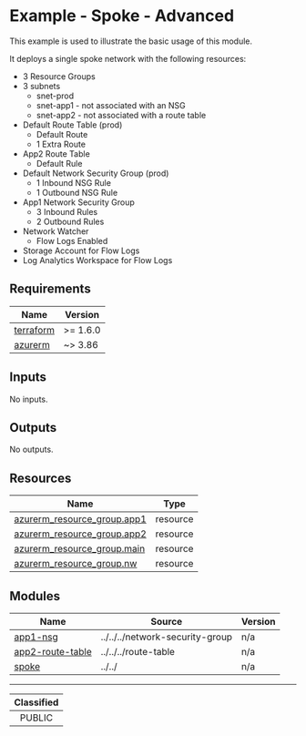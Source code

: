 # Example - Spoke - Advanced

This example is used to illustrate the basic usage of this module.

It deploys a single spoke network with the following resources:
 - 3 Resource Groups
 - 3 subnets
   - snet-prod
   - snet-app1 - not associated with an NSG
   - snet-app2 - not associated with a route table
 - Default Route Table (prod)
   - Default Route
   - 1 Extra Route
 - App2 Route Table
   - Default Rule
 - Default Network Security Group (prod)
   - 1 Inbound NSG Rule
   - 1 Outbound NSG Rule
 - App1 Network Security Group
   - 3 Inbound Rules
   - 2 Outbound Rules
 - Network Watcher
   - Flow Logs Enabled
 - Storage Account for Flow Logs
 - Log Analytics Workspace for Flow Logs



<!-- BEGIN_TF_DOCS -->
## Requirements

| Name | Version |
|------|---------|
| <a name="requirement_terraform"></a> [terraform](#requirement\_terraform) | >= 1.6.0 |
| <a name="requirement_azurerm"></a> [azurerm](#requirement\_azurerm) | ~> 3.86 |

## Inputs

No inputs.

## Outputs

No outputs.

## Resources

| Name | Type |
|------|------|
| [azurerm_resource_group.app1](https://registry.terraform.io/providers/hashicorp/azurerm/latest/docs/resources/resource_group) | resource |
| [azurerm_resource_group.app2](https://registry.terraform.io/providers/hashicorp/azurerm/latest/docs/resources/resource_group) | resource |
| [azurerm_resource_group.main](https://registry.terraform.io/providers/hashicorp/azurerm/latest/docs/resources/resource_group) | resource |
| [azurerm_resource_group.nw](https://registry.terraform.io/providers/hashicorp/azurerm/latest/docs/resources/resource_group) | resource |

## Modules

| Name | Source | Version |
|------|--------|---------|
| <a name="module_app1-nsg"></a> [app1-nsg](#module\_app1-nsg) | ../../../network-security-group | n/a |
| <a name="module_app2-route-table"></a> [app2-route-table](#module\_app2-route-table) | ../../../route-table | n/a |
| <a name="module_spoke"></a> [spoke](#module\_spoke) | ../../ | n/a |
<!-- END_TF_DOCS -->
_______________
| Classified  |
| :---------: |
|   PUBLIC    |